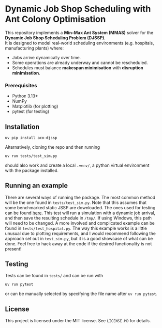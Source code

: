 # Dynamic Job Shop Scheduling with Ant Colony Optimisation

This repository implements a **Min–Max Ant System (MMAS)** solver for the **Dynamic Job Shop Scheduling Problem (DJSSP)**.  
It is designed to model real-world scheduling environments (e.g. hospitals, manufacturing plants) where:

- Jobs arrive dynamically over time.
- Some operations are already underway and cannot be rescheduled.
- Schedules must balance **makespan minimisation** with **disruption minimisation**.

### Prerequisites

- Python 3.13+
- NumPy
- Matplotlib (for plotting)
- pytest (for testing)

## Installation

```bash
uv pip install aco-djssp
```
Alternatively, cloning the repo and then running 

```bash
uv run tests/test_sim.py
```
should also work and create a local `.venv/`, a python virtual environment with the package installed.

## Running an example
There are several ways of running the package. The most common method will be the one found in `tests/test_sim.py`. Note that this assumes that some benchmarked static JSSP are downloaded. The ones used for testing can be found [here](https://github.com/tamy0612/JSPLIB). 
This test will run a simulation with a dynamic job arrival, and then save the resulting schedule in `/tmp/`. If using Windows, this path will need to be changed. 
A more involved and complicated example can be found in `tests/test_hospital.py`. The way this example works is a little unusual due to plotting requirements, and I would recommend following the approach set out in `test_sim.py`, but it is a good showcase of what can be done. Feel free to hack away at the code if the desired functionality is not present!

## Testing

Tests can be found in `tests/` and can be run with

```bash
uv run pytest
```

or can be manually selected by specifying the file name after `uv run pytest`.

## License
This project is licensed under the MIT license. See `LICENSE.MD` for details.